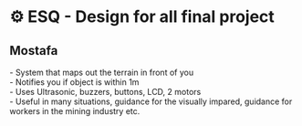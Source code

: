 # ⚙️ ESQ - Design for all final project 
<h2> Mostafa </h2>
- System that maps out the terrain in front of you</br> 
- Notifies you if object is within 1m </br> 
- Uses Ultrasonic, buzzers, buttons, LCD, 2 motors</br> 
- Useful in many situations, guidance for the visually impared, guidance for workers in the mining industry etc. </br> 

